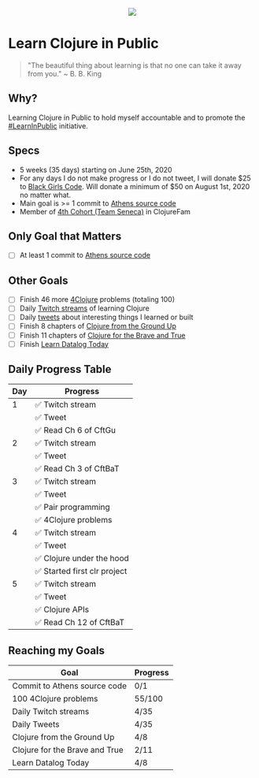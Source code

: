 <p align="center">
  <img src="https://upload.wikimedia.org/wikipedia/commons/thumb/5/5d/Clojure_logo.svg/256px-Clojure_logo.svg.png">
</p>

# Learn Clojure in Public
> "The beautiful thing about learning is that no one can take it away from you."
~ B. B. King

## Why?
Learning Clojure in Public to hold myself accountable and to promote the [#LearnInPublic](https://twitter.com/_LearnInPublic_) initiative. 

## Specs
- 5 weeks (35 days) starting on June 25th, 2020
- For any days I do not make progress or I do not tweet, I will donate $25 to [Black Girls Code](https://www.blackgirlscode.com/). Will donate a minimum of $50 on August 1st, 2020 no matter what.
- Main goal is >= 1 commit to [Athens source code](https://github.com/athensresearch/athens)
- Member of [4th Cohort (Team Seneca)](https://github.com/athensresearch/ClojureFam/blob/master/doc/clojurefam-rosters.md#4th-cohort-roster-group-study) in ClojureFam

## Only Goal that Matters
- [ ] At least 1 commit to [Athens source code](https://github.com/athensresearch/athens)

## Other Goals
- [ ] Finish 46 more [4Clojure](http://www.4clojure.com/user/nthd3gr33) problems (totaling 100)
- [ ] Daily [Twitch streams](https://www.twitch.tv/nthd3gr33) of learning Clojure
- [ ] Daily [tweets](https://twitter.com/nthd3gr33) about interesting things I learned or built
- [ ] Finish 8 chapters of [Clojure from the Ground Up](https://aphyr.com/tags/Clojure-from-the-ground-up)
- [ ] Finish 11 chapters of [Clojure for the Brave and True](https://www.braveclojure.com/)
- [ ] Finish [Learn Datalog Today](http://www.learndatalogtoday.org/)

## Daily Progress Table
|Day|Progress|
|----|----|
|1|✅ Twitch stream| 
| |✅ Tweet| 
| |✅ Read Ch 6 of CftGu| 
|2|✅ Twitch stream| 
| |✅ Tweet| 
| |✅ Read Ch 3 of CftBaT|
|3|✅ Twitch stream|
| |✅ Tweet|
| |✅ Pair programming|
| |✅ 4Clojure problems|
|4|✅ Twitch stream|
| |✅ Tweet|
| |✅ Clojure under the hood|
| |✅ Started first clr project|
|5|✅ Twitch stream|
| |✅ Tweet|
| |✅ Clojure APIs|
| |✅ Read Ch 12 of CftBaT|

## Reaching my Goals
|Goal|Progress|
|----|----|
|Commit to Athens source code|0/1|
|100 4Clojure problems|55/100|
|Daily Twitch streams|4/35|
|Daily Tweets|4/35|
|Clojure from the Ground Up|4/8|
|Clojure for the Brave and True|2/11|
|Learn Datalog Today|4/8|
